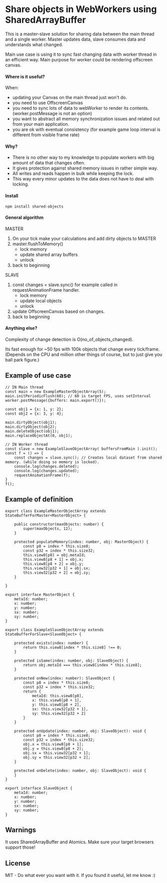 # Share objects in WebWorkers using SharedArrayBuffer

This is a master-slave solution for sharing data between the main thread and a single worker. Master updates data, slave consumes data and understands what changed.

Main use case is using it to sync fast changing data with worker thread in an efficient way. Main purpose for worker could be rendering offscreen canvas.

#### Where is it useful?

When:

* updating your Canvas on the main thread just won't do.
* you need to use OffscreenCanvas
* you need to sync lots of data to webWorker to render its contents. (worker.postMessage is not an option)
* you want to abstract all memory synchronization issues and related out from your main application.
* you are ok with eventual consistency (for example game loop interval is different from visible frame rate)

#### Why?

* There is no other way to my knowledge to populate workers with big amount of data that changes often.
* It gives protection against shared memory issues in rather simple way.
* All writes and reads happen in bulk while keeping the lock.
* This way every minor updates to the data does not have to deal with locking.

#### Install

```
npm install shared-objects
```

#### General algorithm

MASTER

1) On your tick make your calculations and add dirty objects to MASTER
2) master.flushToMemory()
    - lock memory
    - update shared array buffers
    - unlock
3) back to beginning

SLAVE

1) const changes = slave.sync() for example called in requestAnimationFrame handler.
    - lock memory
    - update local objects
    - unlock
2) update OffscreenCanvas based on changes.
3) back to beginning

#### Anything else?

Complexity of change detection is O(no_of_objects_changed).

Its fast enough for ~50 fps with 100k objects that change every tick/frame.
(Depends on the CPU and million other things of course, but to just give you ball park figure.)

## Example of use case

```
// IN Main thread
const main = new ExampleMasterObjectArray(5);
main.initPeriodicFlush(60); // 60 is target FPS, uses setInterval
worker.postMessage({buffers: main.export()});

const obj1 = {x: 1, y: 2};
const obj2 = {x: 3, y: 4};

main.dirtyObject(obj1);
main.dirtyObject(obj2);
main.deleteObject(obj1);
main.replaceObjectAt(0, obj1);

// IN Worker thread
const slave = new ExampleSlaveObjectArray( buffersFromMain ).init();
const f = () => {
    const changes = slave.sync(); // Creates local dataset from shared memory. (while doing so memory is locked).
    console.log(changes.deleted);
    console.log(changes.updated);
    requestAnimationFrame(f);
}
f();
```

## Example of definition

```
export class ExampleMasterObjectArray extends StateBufferForMaster<MasterObject> {

    public constructor(maxObjects: number) {
        super(maxObjects, 12);
    }

    protected populateMemory(index: number, obj: MasterObject) {
        const p8 = index * this.size8;
        const p32 = index * this.size32;
        this.view8[p8] = obj.metaId;
        this.view8[p8 + 1] = obj.x;
        this.view8[p8 + 2] = obj.y;
        this.view32[p32 + 1] = obj.sx;
        this.view32[p32 + 2] = obj.sy;
    }

}

export interface MasterObject {
    metaId: number;
    x: number;
    y: number;
    sx: number;
    sy: number;
}

export class ExampleSlaveObjectArray extends StateBufferForSlave<SlaveObject> {

    protected exists(index: number) {
        return this.view8[index * this.size8] !== 0;
    }

    protected isSame(index: number, obj: SlaveObject) {
        return obj.metaId === this.view8[index * this.size8];
    }

    protected onNew(index: number): SlaveObject {
        const p8 = index * this.size8;
        const p32 = index * this.size32;
        return {
            metaId: this.view8[p8],
            x: this.view8[p8 + 1],
            y: this.view8[p8 + 2],
            sx: this.view32[p32 + 1],
            sy: this.view32[p32 + 2]
        }
    }
    
    protected onUpdate(index: number, obj: SlaveObject): void {
        const p8 = index * this.size8;
        const p32 = index * this.size32;
        obj.x = this.view8[p8 + 1];
        obj.y = this.view8[p8 + 2];
        obj.sx = this.view32[p32 + 1];
        obj.sy = this.view32[p32 + 2];
    }
    
    protected onDelete(index: number, obj: SlaveObject): void {
    }
}

export interface SlaveObject {
    metaId: number;
    x: number;
    y: number;
    sx: number;
    sy: number;
}
```

## Warnings

It uses SharedArrayBuffer and Atomics. Make sure your target browsers support those!

## License

MIT - Do what ever you want with it. If you found it useful, let me know :)
